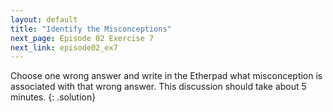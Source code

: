 ```yaml
---
layout: default
title: "Identify the Misconceptions"
next_page: Episode 02 Exercise 7
next_link: episode02_ex7
---
```


Choose one wrong answer and write in the Etherpad what misconception is associated with that wrong answer.
This discussion should take about 5 minutes.
{: .solution}
